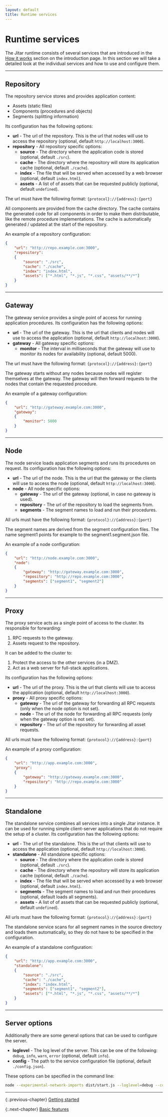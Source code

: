 ```yaml
---
layout: default
title: Runtime services
---
```


# Runtime services

The Jitar runtime consists of several services that are introduced in the [How it works](01_introduction.html#how-it-works) section on the introduction page. In this section we will take a detailed look at the individual services and how to use and configure them.

---

## Repository

The repository service stores and provides application content:

* Assets (static files)
* Components (procedures and objects)
* Segments (splitting information)

Its configuration has the following options:

* **url** - The url of the repository. This is the url that nodes will use to access the repository (optional, default ``http://localhost:3000``).
* **repository** - All repository specific options:
  * **source** - The directory where the application code is stored (optional, default ``./src``).
  * **cache** - The directory where the repository will store its application cache (optional, default ``./cache``).
  * **index** - The file that will be served when accessed by a web browser (optional, default ``index.html``).
  * **assets** - A list of of assets that can be requested publicly (optional, default ``undefined``).

The url must have the following format: ``{protocol}://{address}:{port}``

All components are provided from the cache directory. The cache contains the generated code for all components in order to make them distributable, like the remote procedure implementations. The cache is automatically generated / updated at the start of the repository.

An example of a repository configuration:

```json
{
    "url": "http://repo.example.com:3000",
    "repository":
    {
        "source": "./src",
        "cache": "./cache",
        "index": "index.html",
        "assets": ["*.html", "*.js", "*.css", "assets/**/*"]
    }
}
```

---

## Gateway

The gateway service provides a single point of access for running application procedures. Its configuration has the following options:

* **url** - The url of the gateway. This is the url that clients and nodes will use to access the application (optional, default ``http://localhost:3000``).
* **gateway** - All gateway specific options:
  * **monitor** - The interval in milliseconds that the gateway will use to monitor its nodes for availability (optional, default 5000).

The url must have the following format: ``{protocol}://{address}:{port}``

The gateway starts without any nodes because nodes will register themselves at the gateway. The gateway will then forward requests to the nodes that contain the requested procedure.

An example of a gateway configuration:

```json
{
    "url": "http://gateway.example.com:3000",
    "gateway":
    {
        "monitor": 5000
    }
}
```

---

## Node

The node service loads application segments and runs its procedures on request. Its configuration has the following options:

* **url** - The url of the node. This is the url that the gateway or the clients will use to access the node (optional, default ``http://localhost:3000``).
* **node** - All node specific options:
  * **gateway** - The url of the gateway (optional, in case no gateway is used).
  * **repository** - The url of the repository to load the segments from.
  * **segments** - The segment names to load and run their procedures.

All urls must have the following format: ``{protocol}://{address}:{port}``

The segment names are derived from the segment configuration files. The name segment1 points for example to the segment1.segment.json file.

An example of a node configuration:

```json
{
    "url": "http://node.example.com:3000",
    "node":
    {
        "gateway": "http://gateway.example.com:3000",
        "repository": "http://repo.example.com:3000",
        "segments": ["segment1", "segment2"]
    }
}
```

---

## Proxy

The proxy service acts as a single point of access to the cluster. Its responsible for forwarding:

1. RPC requests to the gateway.
2. Assets request to the repository.

It can be added to the cluster to:

1. Protect the access to the other services (in a DMZ).
2. Act as a web server for full-stack applications.

Its configuration has the following options:

* **url** - The url of the proxy. This is the url that clients will use to access the application (optional, default ``http://localhost:3000``).
* **proxy** - All proxy specific options:
  * **gateway** - The url of the gateway for forwarding all RPC requests (only when the node option is not set).
  * **node** - The url of the node for forwarding all RPC requests (only when the gateway option is not set).
  * **repository** - The url of the repository for forwarding all asset requests.

All urls must have the following format: ``{protocol}://{address}:{port}``

An example of a proxy configuration:

```json
{
    "url": "http://app.example.com:3000",
    "proxy":
    {
        "gateway": "http://gateway.example.com:3000",
        "repository": "http://repo.example.com:3000"
    }
}
```

---

## Standalone

The standalone service combines all services into a single Jitar instance. It can be used for running simple client-server applications that do not require the setup of a cluster. Its configuration has the following options:

* **url** - The url of the standalone. This is the url that clients will use to access the application (optional, default ``http://localhost:3000``).
* **standalone** - All standalone specific options:
  * **source** - The directory where the application code is stored (optional, default ``./src``).
  * **cache** - The directory where the repository will store its application cache (optional, default ``./cache``).
  * **index** - The file that will be served when accessed by a web browser (optional, default ``index.html``).
  * **segments** - The segment names to load and run their procedures (optional, default loads all segments).
  * **assets** - A list of of assets that can be requested publicly (optional, default ``undefined``).

All urls must have the following format: ``{protocol}://{address}:{port}``

The standalone service scans for all segment names in the source directory and loads them automatically, so they do not have to be specified in the configuration.

An example of a standalone configuration:

```json
{
    "url": "http://app.example.com:3000",
    "standalone":
    {
        "source": "./src",
        "cache": "./cache",
        "index": "index.html",
        "segments": ["segment1", "segment2"],
        "assets": ["*.html", "*.js", "*.css", "assets/**/*"]
    }
}
```

---

## Server options

Additionally there are some general options that can be used to configure the server.

* **loglevel** - The log level of the server. This can be one of the following: ``debug``, ``info``, ``warn``, ``error`` (optional, default ``info``).
* **config** - The path to the service configuration file (optional, default ``./config.json``).

These options can be specified in the command line:

```bash
node --experimental-network-imports dist/start.js --loglevel=debug --config=jitar.json
```

---

{:.previous-chapter}
[Getting started](quickstart.html)

{:.next-chapter}
[Basic features](basic-features.html)
